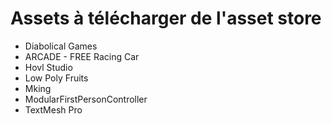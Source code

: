 # Assets à télécharger de l'asset store
- Diabolical Games
- ARCADE - FREE Racing Car
- Hovl Studio
- Low Poly Fruits
- Mking
- ModularFirstPersonController
- TextMesh Pro